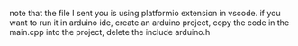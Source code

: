 note that the file I sent you is using platformio extension in vscode. 
if you want to run it in arduino ide, create an arduino project, 
copy the code in the main.cpp into the project, delete the include arduino.h
